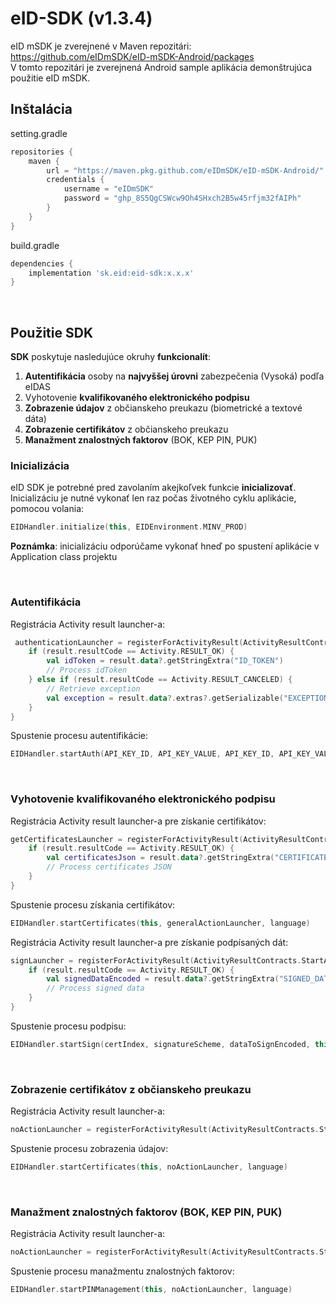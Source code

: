 # eID-SDK (v1.3.4)

eID mSDK je zverejnené v Maven repozitári: https://github.com/eIDmSDK/eID-mSDK-Android/packages<br>
V tomto repozitári je zverejnená Android sample aplikácia demonštrujúca použitie eID mSDK. 

## Inštalácia

setting.gradle

```groovy
repositories {
    maven {
        url = "https://maven.pkg.github.com/eIDmSDK/eID-mSDK-Android/"
        credentials {
            username = "eIDmSDK"
            password = "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"
        }
    }
}
```

build.gradle

```groovy
dependencies {
    implementation 'sk.eid:eid-sdk:x.x.x'
}
```

<br>

## Použitie SDK

**SDK** poskytuje nasledujúce okruhy **funkcionalít**:
1.	**Autentifikácia** osoby na **najvyššej úrovni** zabezpečenia (Vysoká) podľa eIDAS
2.	Vyhotovenie **kvalifikovaného elektronického podpisu**
3.	**Zobrazenie údajov** z občianskeho preukazu (biometrické a textové dáta)
4.	**Zobrazenie certifikátov** z občianskeho preukazu
5.	**Manažment znalostných faktorov** (BOK, KEP PIN, PUK) 

### Inicializácia

eID SDK je potrebné pred zavolaním akejkoľvek funkcie **inicializovať**. Inicializáciu je nutné vykonať len raz počas životného cyklu aplikácie, pomocou volania:

```kotlin
EIDHandler.initialize(this, EIDEnvironment.MINV_PROD)
```

**Poznámka**: inicializáciu odporúčame vykonať hneď po spustení aplikácie v Application class projektu

<br>

### Autentifikácia

Registrácia Activity result launcher-a:

```kotlin
 authenticationLauncher = registerForActivityResult(ActivityResultContracts.StartActivityForResult()) { result ->
    if (result.resultCode == Activity.RESULT_OK) {
        val idToken = result.data?.getStringExtra("ID_TOKEN")
        // Process idToken
    } else if (result.resultCode == Activity.RESULT_CANCELED) {
        // Retrieve exception
        val exception = result.data?.extras?.getSerializable("EXCEPTION") as Throwable?
    }
}
```

Spustenie procesu autentifikácie:

```kotlin
EIDHandler.startAuth(API_KEY_ID, API_KEY_VALUE, API_KEY_ID, API_KEY_VALUE, this, authenticationLauncher, language)
```

<br>

### Vyhotovenie kvalifikovaného elektronického podpisu

Registrácia Activity result launcher-a pre získanie certifikátov:

```kotlin
getCertificatesLauncher = registerForActivityResult(ActivityResultContracts.StartActivityForResult()) { result ->
    if (result.resultCode == Activity.RESULT_OK) {
        val certificatesJson = result.data?.getStringExtra("CERTIFICATES")
        // Process certificates JSON
    }
}
```

Spustenie procesu získania certifikátov:

```kotlin
EIDHandler.startCertificates(this, generalActionLauncher, language)
```

Registrácia Activity result launcher-a pre získanie podpísaných dát:

```kotlin
signLauncher = registerForActivityResult(ActivityResultContracts.StartActivityForResult()) { result ->
    if (result.resultCode == Activity.RESULT_OK) {
        val signedDataEncoded = result.data?.getStringExtra("SIGNED_DATA")
        // Process signed data 
    }
}
```

Spustenie procesu podpisu:

```kotlin
EIDHandler.startSign(certIndex, signatureScheme, dataToSignEncoded, this, signLauncher, language)
```

<br>

### Zobrazenie certifikátov z občianskeho preukazu

Registrácia Activity result launcher-a:

```kotlin
noActionLauncher = registerForActivityResult(ActivityResultContracts.StartActivityForResult()) { }
```

Spustenie procesu zobrazenia údajov:

```kotlin
EIDHandler.startCertificates(this, noActionLauncher, language)
```

<br>

### Manažment znalostných faktorov (BOK, KEP PIN, PUK) 

Registrácia Activity result launcher-a:

```kotlin
noActionLauncher = registerForActivityResult(ActivityResultContracts.StartActivityForResult()) { }
```

Spustenie procesu manažmentu znalostných faktorov:

```kotlin
EIDHandler.startPINManagement(this, noActionLauncher, language)
```

